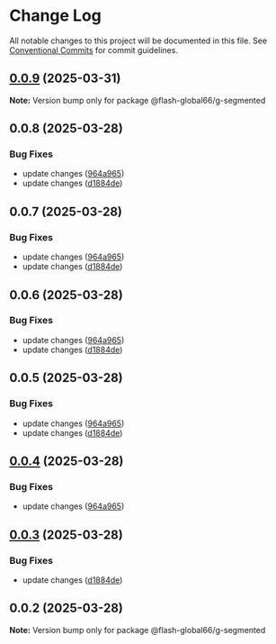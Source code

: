# Change Log

All notable changes to this project will be documented in this file.
See [Conventional Commits](https://conventionalcommits.org) for commit guidelines.

## [0.0.9](https://github.com/Flash-Global66/global-design-system/compare/@flash-global66/g-segmented@0.0.8...@flash-global66/g-segmented@0.0.9) (2025-03-31)

**Note:** Version bump only for package @flash-global66/g-segmented





## 0.0.8 (2025-03-28)


### Bug Fixes

* update changes ([964a965](https://github.com/Flash-Global66/global-design-system/commit/964a9654eb7366459200c18fe167659ad69abead))
* update changes ([d1884de](https://github.com/Flash-Global66/global-design-system/commit/d1884de11e4e9522c2d6912d932122a75aabf9e7))





## 0.0.7 (2025-03-28)


### Bug Fixes

* update changes ([964a965](https://github.com/Flash-Global66/global-design-system/commit/964a9654eb7366459200c18fe167659ad69abead))
* update changes ([d1884de](https://github.com/Flash-Global66/global-design-system/commit/d1884de11e4e9522c2d6912d932122a75aabf9e7))





## 0.0.6 (2025-03-28)


### Bug Fixes

* update changes ([964a965](https://github.com/Flash-Global66/global-design-system/commit/964a9654eb7366459200c18fe167659ad69abead))
* update changes ([d1884de](https://github.com/Flash-Global66/global-design-system/commit/d1884de11e4e9522c2d6912d932122a75aabf9e7))





## 0.0.5 (2025-03-28)


### Bug Fixes

* update changes ([964a965](https://github.com/Flash-Global66/global-design-system/commit/964a9654eb7366459200c18fe167659ad69abead))
* update changes ([d1884de](https://github.com/Flash-Global66/global-design-system/commit/d1884de11e4e9522c2d6912d932122a75aabf9e7))





## [0.0.4](https://github.com/Flash-Global66/global-design-system/compare/@flash-global66/g-segmented@0.0.3...@flash-global66/g-segmented@0.0.4) (2025-03-28)


### Bug Fixes

* update changes ([964a965](https://github.com/Flash-Global66/global-design-system/commit/964a9654eb7366459200c18fe167659ad69abead))





## [0.0.3](https://github.com/Flash-Global66/global-design-system/compare/@flash-global66/g-segmented@0.0.2...@flash-global66/g-segmented@0.0.3) (2025-03-28)


### Bug Fixes

* update changes ([d1884de](https://github.com/Flash-Global66/global-design-system/commit/d1884de11e4e9522c2d6912d932122a75aabf9e7))





## 0.0.2 (2025-03-28)

**Note:** Version bump only for package @flash-global66/g-segmented
